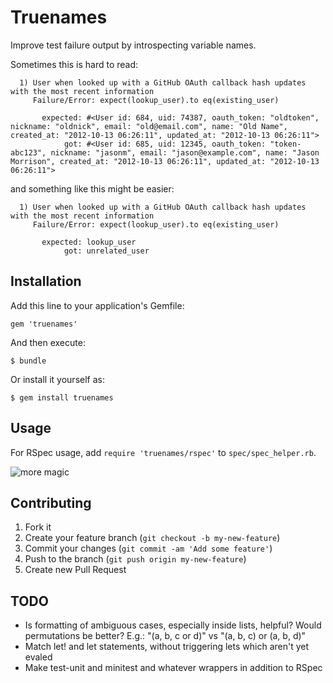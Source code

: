 # Truenames

Improve test failure output by introspecting variable names.

Sometimes this is hard to read:

```
  1) User when looked up with a GitHub OAuth callback hash updates with the most recent information
     Failure/Error: expect(lookup_user).to eq(existing_user)

       expected: #<User id: 684, uid: 74387, oauth_token: "oldtoken", nickname: "oldnick", email: "old@email.com", name: "Old Name", created_at: "2012-10-13 06:26:11", updated_at: "2012-10-13 06:26:11">
            got: #<User id: 685, uid: 12345, oauth_token: "token-abc123", nickname: "jasonm", email: "jason@example.com", name: "Jason Morrison", created_at: "2012-10-13 06:26:11", updated_at: "2012-10-13 06:26:11">
```

and something like this might be easier:

```
  1) User when looked up with a GitHub OAuth callback hash updates with the most recent information
     Failure/Error: expect(lookup_user).to eq(existing_user)

       expected: lookup_user
            got: unrelated_user
```

## Installation

Add this line to your application's Gemfile:

    gem 'truenames'

And then execute:

    $ bundle

Or install it yourself as:

    $ gem install truenames

## Usage

For RSpec usage, add `require 'truenames/rspec'` to `spec/spec_helper.rb`.

![more magic](http://farm6.staticflickr.com/5043/5252815237_6a593edb76.jpg)

## Contributing

1. Fork it
2. Create your feature branch (`git checkout -b my-new-feature`)
3. Commit your changes (`git commit -am 'Add some feature'`)
4. Push to the branch (`git push origin my-new-feature`)
5. Create new Pull Request

## TODO

* Is formatting of ambiguous cases, especially inside lists, helpful?
  Would permutations be better? E.g.:
  "(a, b, c or d)" vs "(a, b, c) or (a, b, d)"
* Match let! and let statements, without triggering lets which aren't yet evaled
* Make test-unit and minitest and whatever wrappers in addition to RSpec

